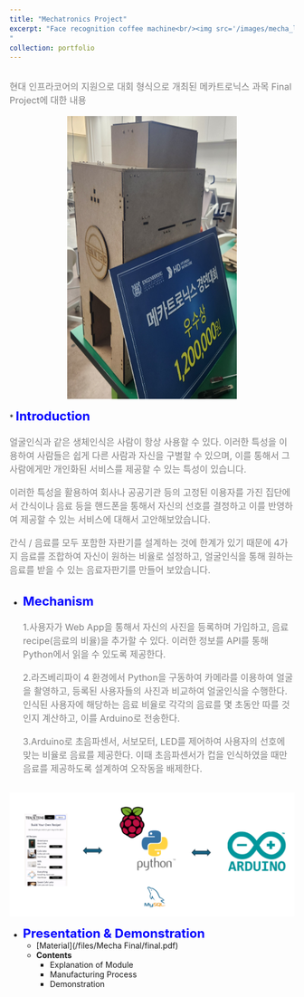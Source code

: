 ```yaml
---
title: "Mechatronics Project"
excerpt: "Face recognition coffee machine<br/><img src='/images/mecha_logo.png' width='500' height='300'>
"
collection: portfolio
---
```



<br>
<span style = "font-size:16px; color: gray;"> 현대 인프라코어의 지원으로 대회 형식으로 개최된 메카트로닉스 과목 Final Project에 대한 내용</span>
<br><br>
<img src='/images/mecha_prize.jpg' width="300" height="500" style="display: block; margin: 0 auto;" alt="Mecha Prize">

<br>
* <strong style = "color: blue; font-size:22px;">Introduction</strong><br>
    <span style = "font-size:16px; color: gray;"><br> 
    얼굴인식과 같은 생체인식은 사람이 항상 사용할 수 있다. 이러한 특성을 이용하여 사람들은 쉽게 다른 사람과 자신을 구별할 수 있으며, 이를 통해서 그 사람에게만 개인화된 서비스를 제공할 수 있는 특성이 있습니다.
    </span><br><br><span style = "font-size:16px; color: gray;">
    이러한 특성을 활용하여 회사나 공공기관 등의 고정된 이용자를 가진 집단에서 간식이나 음료 등을 핸드폰을 통해서 자신의 선호를 결정하고 이를 반영하여 제공할 수 있는 서비스에 대해서 고안해보았습니다.
    </span><br><br><span style = "font-size:16px; color: gray;">
    간식 / 음료를 모두 포함한 자판기를 설계하는 것에 한계가 있기 때문에 4가지 음료를 조합하여 자신이 원하는 비율로 설정하고, 얼굴인식을 통해 원하는 음료를 받을 수 있는 음료자판기를 만들어 보았습니다.
    </span><br><br>


* <strong style = "color: blue; font-size:22px;">Mechanism</strong><br>
    <span style = "font-size:16px; color: gray;"><br> 
    1.사용자가 Web App을 통해서 자신의 사진을 등록하며 가입하고, 음료 recipe(음료의 비율)을 추가할 수 있다. 이러한 정보를 API를 통해 Python에서 읽을 수 있도록 제공한다.
    </span><br><br><span style = "font-size:16px; color: gray;">
    2.라즈베리파이 4 환경에서 Python을 구동하여 카메라를 이용하여 얼굴을 촬영하고, 등록된 사용자들의 사진과 비교하여 얼굴인식을 수행한다. 인식된 사용자에 해당하는 음료 비율로 각각의 음료를 몇 초동안 따를 것인지 계산하고, 이를 Arduino로 전송한다.
    </span><br><br><span style = "font-size:16px; color: gray;">
    3.Arduino로 초음파센서, 서보모터, LED를 제어하여 사용자의 선호에 맞는 비율로 음료를 제공한다. 이때 초음파센서가 컵을 인식하였을 때만 음료를 제공하도록 설계하여 오작동을 배제한다.
    </span><br><br>

<img src='/images/mecha.png'/>


* <strong style = "color: blue; font-size:22px;">Presentation & Demonstration</strong><br>
    * [Material](/files/Mecha Final/final.pdf)
    * <strong> Contents</strong>
        * Explanation of Module
        * Manufacturing Process
        * Demonstration


